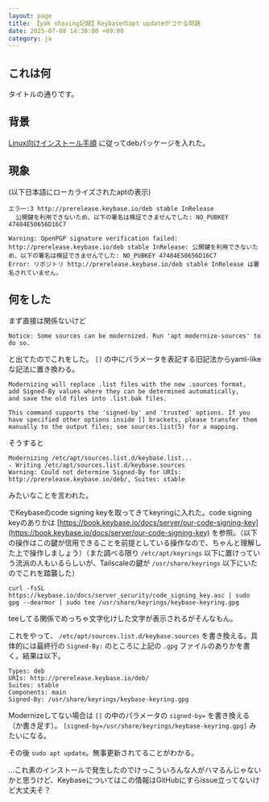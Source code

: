 ```yaml
---
layout: page
title: 【yak shaving記録】Keybaseのapt updateがコケる問題
date: 2025-07-08 14:30:00 +09:00
category: ja
---
```


## これは何

タイトルの通りです。

## 背景

[Linux向けインストール手順](https://keybase.io/docs/the_app/install_linux) に従ってdebパッケージを入れた。

## 現象

(以下日本語にローカライズされたaptの表示)

```
エラー:3 http://prerelease.keybase.io/deb stable InRelease                                                   
  公開鍵を利用できないため、以下の署名は検証できませんでした: NO_PUBKEY 47484E50656D16C7
```

```
Warning: OpenPGP signature verification failed: http://prerelease.keybase.io/deb stable InRelease: 公開鍵を利用できないため、以下の署名は検証できませんでした: NO_PUBKEY 47484E50656D16C7
Error: リポジトリ http://prerelease.keybase.io/deb stable InRelease は署名されていません。
```

## 何をした

まず直接は関係ないけど

```
Notice: Some sources can be modernized. Run 'apt modernize-sources' to do so.
```

と出てたのでこれをした。 `[]` の中にパラメータを表記する旧記法からyaml-likeな記法に置き換わる。

```
Modernizing will replace .list files with the new .sources format,
add Signed-By values where they can be determined automatically,
and save the old files into .list.bak files.

This command supports the 'signed-by' and 'trusted' options. If you
have specified other options inside [] brackets, please transfer them
manually to the output files; see sources.list(5) for a mapping.
```

そうすると

```
Modernizing /etc/apt/sources.list.d/keybase.list...
- Writing /etc/apt/sources.list.d/keybase.sources
Warning: Could not determine Signed-By for URIs: http://prerelease.keybase.io/deb/, Suites: stable
```

みたいなことを言われた。

でKeybaseのcode signing keyを取ってきてkeyringに入れた。code signing keyのありかは [https://book.keybase.io/docs/server/our-code-signing-key](https://book.keybase.io/docs/server/our-code-signing-key) を参照。（以下の操作はこの鍵が信用できることを前提としている操作なので、ちゃんと理解した上で操作しましょう）（また調べる限り `/etc/apt/keyrings` 以下に置けっていう流派の人もいるらしいが、Tailscaleの鍵が `/usr/share/keyrings` 以下にいたのでこれを踏襲した）

```
curl -fsSL https://keybase.io/docs/server_security/code_signing_key.asc | sudo gpg --dearmor | sudo tee /usr/share/keyrings/keybase-keyring.gpg
```

teeしてる関係でめっちゃ文字化けした文字が表示されるがそんなもん。

これをやって、 `/etc/apt/sources.list.d/keybase.sources` を書き換える。具体的には最終行の `Signed-By:` のところに上記の `.gpg` ファイルのありかを書く。結果は以下。

```
Types: deb
URIs: http://prerelease.keybase.io/deb/
Suites: stable
Components: main
Signed-By: /usr/share/keyrings/keybase-keyring.gpg
```

Modernizeしてない場合は `[]` の中のパラメータの `signed-by=` を書き換える（か書き足す）。 `[signed-by=/usr/share/keyrings/keybase-keyring.gpg]` みたいになる。

その後 `sudo apt update`。無事更新されてることがわかる。

…これ素のインストールで発生したのでけっこういろんな人がハマるんじゃないかと思うけど、Keybaseについてはこの情報はGitHubにすらissue立ってないけど大丈夫そ？